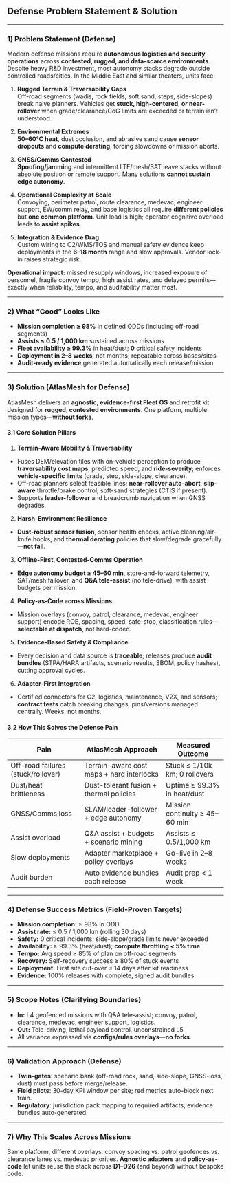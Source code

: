 ## Defense Problem Statement & Solution
---

### 1) Problem Statement (Defense)

Modern defense missions require **autonomous logistics and security operations** across **contested, rugged, and data-scarce environments**. Despite heavy R&D investment, most autonomy stacks degrade outside controlled roads/cities. In the Middle East and similar theaters, units face:

1. **Rugged Terrain & Traversability Gaps**  
   Off-road segments (wadis, rock fields, soft sand, steps, side-slopes) break naive planners. Vehicles get **stuck, high-centered, or near-rollover** when grade/clearance/CoG limits are exceeded or terrain isn’t understood.

2. **Environmental Extremes**  
   **50–60°C heat**, dust occlusion, and abrasive sand cause **sensor dropouts** and **compute derating**, forcing slowdowns or mission aborts.

3. **GNSS/Comms Contested**  
   **Spoofing/jamming** and intermittent LTE/mesh/SAT leave stacks without absolute position or remote support. Many solutions **cannot sustain edge autonomy**.

4. **Operational Complexity at Scale**  
   Convoying, perimeter patrol, route clearance, medevac, engineer support, EW/comm relay, and base logistics all require **different policies** but **one common platform**. Unit load is high; operator cognitive overload leads to **assist spikes**.

5. **Integration & Evidence Drag**  
   Custom wiring to C2/WMS/TOS and manual safety evidence keep deployments in the **6–18 month** range and slow approvals. Vendor lock-in raises strategic risk.

**Operational impact:** missed resupply windows, increased exposure of personnel, fragile convoy tempo, high assist rates, and delayed permits—exactly when reliability, tempo, and auditability matter most.

---

### 2) What “Good” Looks Like

- **Mission completion ≥ 98%** in defined ODDs (including off-road segments)  
- **Assists ≤ 0.5 / 1,000 km** sustained across missions  
- **Fleet availability ≥ 99.3%** in heat/dust; **0** critical safety incidents  
- **Deployment in 2–8 weeks**, not months; repeatable across bases/sites  
- **Audit-ready evidence** generated automatically each release/mission

---

### 3) Solution (AtlasMesh for Defense)

AtlasMesh delivers an **agnostic, evidence-first Fleet OS** and retrofit kit designed for **rugged, contested environments**. One platform, multiple mission types—**without forks**.

#### 3.1 Core Solution Pillars

1) **Terrain-Aware Mobility & Traversability**  
- Fuses DEM/elevation tiles with on-vehicle perception to produce **traversability cost maps**, predicted speed, and **ride-severity**; enforces **vehicle-specific limits** (grade, step, side-slope, clearance).  
- Off-road planners select feasible lines; **near-rollover auto-abort**, **slip-aware** throttle/brake control, soft-sand strategies (CTIS if present).  
- Supports **leader-follower** and breadcrumb navigation when GNSS degrades.

2) **Harsh-Environment Resilience**  
- **Dust-robust sensor fusion**, sensor health checks, active cleaning/air-knife hooks, and **thermal derating** policies that slow/degrade gracefully—**not fail**.

3) **Offline-First, Contested-Comms Operation**  
- **Edge autonomy budget ≥ 45–60 min**, store-and-forward telemetry, SAT/mesh failover, and **Q&A tele-assist** (no tele-drive), with assist budgets per mission.

4) **Policy-as-Code across Missions**  
- Mission overlays (convoy, patrol, clearance, medevac, engineer support) encode ROE, spacing, speed, safe-stop, classification rules—**selectable at dispatch**, not hard-coded.

5) **Evidence-Based Safety & Compliance**  
- Every decision and data source is **traceable**; releases produce **audit bundles** (STPA/HARA artifacts, scenario results, SBOM, policy hashes), cutting approval cycles.

6) **Adapter-First Integration**  
- Certified connectors for C2, logistics, maintenance, V2X, and sensors; **contract tests** catch breaking changes; pins/versions managed centrally. Weeks, not months.

#### 3.2 How This Solves the Defense Pain

| Pain | AtlasMesh Approach | Measured Outcome |
|---|---|---|
| Off-road failures (stuck/rollover) | Terrain-aware cost maps + hard interlocks | Stuck ≤ 1/10k km; 0 rollovers |
| Dust/heat brittleness | Dust-tolerant fusion + thermal policies | Uptime ≥ 99.3% in heat/dust |
| GNSS/Comms loss | SLAM/leader-follower + edge autonomy | Mission continuity ≥ 45–60 min |
| Assist overload | Q&A assist + budgets + scenario mining | Assists ≤ 0.5/1,000 km |
| Slow deployments | Adapter marketplace + policy overlays | Go-live in 2–8 weeks |
| Audit burden | Auto evidence bundles each release | Audit prep < 1 week |

---

### 4) Defense Success Metrics (Field-Proven Targets)

- **Mission completion:** ≥ 98% in ODD  
- **Assist rate:** ≤ 0.5 / 1,000 km (rolling 30 days)  
- **Safety:** 0 critical incidents; side-slope/grade limits never exceeded  
- **Availability:** ≥ 99.3% (heat/dust); **compute throttling < 5% time**  
- **Tempo:** Avg speed ≥ 85% of plan on off-road segments  
- **Recovery:** Self-recovery success ≥ 80% of stuck events  
- **Deployment:** First site cut-over ≤ 14 days after kit readiness  
- **Evidence:** 100% releases with complete, signed audit bundles

---

### 5) Scope Notes (Clarifying Boundaries)

- **In:** L4 geofenced missions with Q&A tele-assist; convoy, patrol, clearance, medevac, engineer support, logistics.  
- **Out:** Tele-driving, lethal payload control, unconstrained L5.  
- All variance expressed via **configs/rules overlays**—**no forks**.

---

### 6) Validation Approach (Defense)

- **Twin-gates**: scenario bank (off-road rock, sand, side-slope, GNSS-loss, dust) must pass before merge/release.  
- **Field pilots**: 30-day KPI window per site; red metrics auto-block next train.  
- **Regulatory**: jurisdiction pack mapping to required artifacts; evidence bundles auto-generated.

---

### 7) Why This Scales Across Missions

Same platform, different overlays: convoy spacing vs. patrol geofences vs. clearance lanes vs. medevac priorities. **Agnostic adapters** and **policy-as-code** let units reuse the stack across **D1–D26** (and beyond) without bespoke code.


